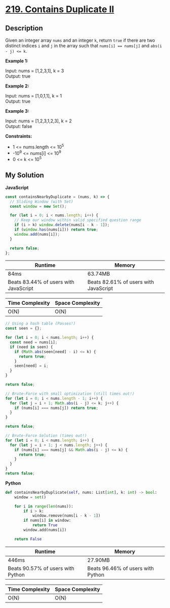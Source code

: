 # [219. Contains Duplicate II](https://leetcode.com/problems/contains-duplicate-ii)

## Description

Given an integer array `nums` and an integer `k`, return `true` if there are two distinct indices `i` and `j` in the array such that `nums[i] == nums[j]` and `abs(i - j) <= k`.

**Example 1:**

Input: nums = [1,2,3,1], k = 3  
Output: true

**Example 2:**

Input: nums = [1,0,1,1], k = 1  
Output: true

**Example 3:**

Input: nums = [1,2,3,1,2,3], k = 2  
Output: false

**Constraints:**

- 1 <= nums.length <= 10<sup>5</sup>
- -10<sup>9</sup> <= nums[i] <= 10<sup>9</sup>
- 0 <= k <= 10<sup>5</sup>

## My Solution

**JavaScript**

```js
const containsNearbyDuplicate = (nums, k) => {
  // Sliding Window (with Set)
  const window = new Set();

  for (let i = 0; i < nums.length; i++) {
    // Keep our window within valid specified question range
    if (i > k) window.delete(nums[i - k - 1]);
    if (window.has(nums[i])) return true;
    window.add(nums[i]);
  }

  return false;
};
```

| Runtime                               | Memory                                |
| ------------------------------------- | ------------------------------------- |
| 84ms                                  | 63.74MB                               |
| Beats 83.44% of users with JavaScript | Beats 82.61% of users with JavaScript |

| Time Complexity | Space Complexity |
| --------------- | ---------------- |
| O(N)            | O(N)             |

```js
// Using a hash table (Passes!)
const seen = {};

for (let i = 0; i < nums.length; i++) {
  const need = nums[i];
  if (need in seen) {
    if (Math.abs(seen[need] - i) <= k) {
      return true;
    }
    seen[need] = i;
  }
}

return false;
```

```js
// Brute-Force with small optimization (still times out!)
for (let i = 0; i < nums.length - 1; i++) {
  for (let j = i + 1; Math.abs(i - j) <= k; j++) {
    if (nums[i] === nums[j]) return true;
  }
}

return false;
```

```js
// Brute-Force Solution (times out!)
for (let i = 0; i < nums.length; i++) {
  for (let j = i + 1; j < nums.length; j++) {
    if (nums[i] === nums[j] && Math.abs(i - j) <= k) {
      return true;
    }
  }
}
return false;
```

**Python**

```py
def containsNearbyDuplicate(self, nums: List[int], k: int) -> bool:
    window = set()

    for i in range(len(nums)):
        if i > k:
            window.remove(nums[i - k - 1])
        if nums[i] in window:
            return True
        window.add(nums[i])

    return False
```

| Runtime                           | Memory                            |
| --------------------------------- | --------------------------------- |
| 446ms                             | 27.90MB                           |
| Beats 90.57% of users with Python | Beats 96.46% of users with Python |

| Time Complexity | Space Complexity |
| --------------- | ---------------- |
| O(N)            | O(N)             |
